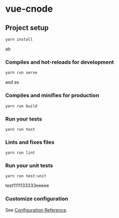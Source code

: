 # vue-cnode

## Project setup
```
yarn install
```
ab
### Compiles and hot-reloads for development
```
yarn run serve
```
asd
as
### Compiles and minifies for production
```
yarn run build
```

### Run your tests
```
yarn run test
```

### Lints and fixes files
```
yarn run lint
```

### Run your unit tests
```
yarn run test:unit
```
test1111133333eeeee
### Customize configuration
See [Configuration Reference](https://cli.vuejs.org/config/).

